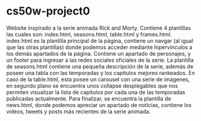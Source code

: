 # cs50w-project0

Website inspirado a la serie animada Rick and Morty. Contiene 4 plantillas las cuales son: index.html, seasons.html, table.html y frames.html. index.html es la plantilla
principal de la página, contiene un navgar (al igual que las otras plantillas) donde podemos acceder mediante hipervínculos a los demás apartados de la página. Contiene un apartado 
de personajes, y un footer para ingresar a las redes sociales oficiales de la serie. La plantilla de seasons.html contiene una pequeña descripción de la serie, además de 
poseer una tabla con las temporadas y los capítulos mejores rankeados. En caso de la table.html, esta posee un carousel con una serie de imágenes, en segundo plano se encuentra unos
collapse desplegables que nos permiten visualizar la lista de capítulos por cada una de las temporadas publicadas actualmente. Para finalizar, se encuentra la plantilla de news.html, 
donde podemos apreciar un apartado de noticias, contiene los videos, tweets y posts más recientes de la serie animada.

